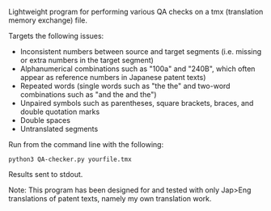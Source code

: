 Lightweight program for performing various QA checks on a tmx (translation memory exchange) file.

Targets the following issues:
  - Inconsistent numbers between source and target segments (i.e. missing or extra numbers in the target segment)
  - Alphanumerical combinations such as "100a" and "240B", which often appear as reference numbers in Japanese patent texts)
  - Repeated words (single words such as "the the" and two-word combinations such as "and the and the")
  - Unpaired symbols such as parentheses, square brackets, braces, and double quotation marks
  - Double spaces
  - Untranslated segments

Run from the command line with the following:

`python3 QA-checker.py yourfile.tmx`

Results sent to stdout.

Note:
This program has been designed for and tested with only Jap>Eng translations of patent texts, namely my own translation work.
